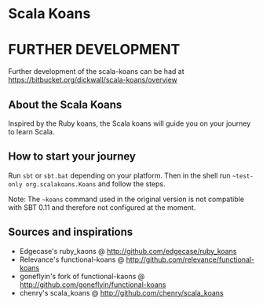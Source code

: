 Scala Koans
==========

# FURTHER DEVELOPMENT
Further development of the scala-koans can be had at https://bitbucket.org/dickwall/scala-koans/overview

## About the Scala Koans
Inspired by the Ruby koans, the Scala koans will guide you on your journey to learn Scala.

## How to start your journey

Run `sbt` or `sbt.bat` depending on your platform. Then in the shell run `~test-only org.scalakoans.Koans` and follow the steps.

Note: The `~koans` command used in the original version is not compatible with SBT 0.11 and therefore not configured at the moment.

## Sources and inspirations
 * Edgecase's ruby_kaons @ http://github.com/edgecase/ruby_koans
 * Relevance's functional-koans @ http://github.com/relevance/functional-koans
 * goneflyin's fork of functional-kaons @ http://github.com/goneflyin/functional-koans
 * chenry's scala_koans @ http://github.com/chenry/scala_koans
